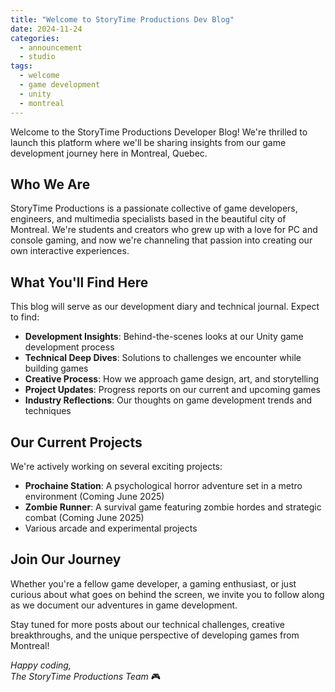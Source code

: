 ```yaml
---
title: "Welcome to StoryTime Productions Dev Blog"
date: 2024-11-24
categories:
  - announcement
  - studio
tags:
  - welcome
  - game development
  - unity
  - montreal
---
```


Welcome to the StoryTime Productions Developer Blog! We're thrilled to launch this platform where we'll be sharing insights from our game development journey here in Montreal, Quebec.

## Who We Are

StoryTime Productions is a passionate collective of game developers, engineers, and multimedia specialists based in the beautiful city of Montreal. We're students and creators who grew up with a love for PC and console gaming, and now we're channeling that passion into creating our own interactive experiences.

## What You'll Find Here

This blog will serve as our development diary and technical journal. Expect to find:

- **Development Insights**: Behind-the-scenes looks at our Unity game development process
- **Technical Deep Dives**: Solutions to challenges we encounter while building games
- **Creative Process**: How we approach game design, art, and storytelling
- **Project Updates**: Progress reports on our current and upcoming games
- **Industry Reflections**: Our thoughts on game development trends and techniques

## Our Current Projects

We're actively working on several exciting projects:

- **Prochaine Station**: A psychological horror adventure set in a metro environment (Coming June 2025)
- **Zombie Runner**: A survival game featuring zombie hordes and strategic combat (Coming June 2025)
- Various arcade and experimental projects

## Join Our Journey

Whether you're a fellow game developer, a gaming enthusiast, or just curious about what goes on behind the screen, we invite you to follow along as we document our adventures in game development.

Stay tuned for more posts about our technical challenges, creative breakthroughs, and the unique perspective of developing games from Montreal!

*Happy coding,*  
*The StoryTime Productions Team* 🎮
